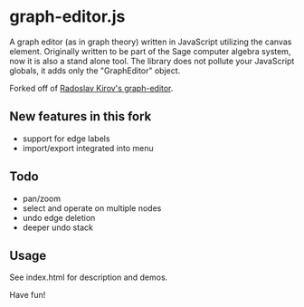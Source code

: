 graph-editor.js
===============

A graph editor (as in graph theory) written in JavaScript utilizing the canvas
element. Originally written to be part of the Sage computer algebra system, now
it is also a stand alone tool. The library does not pollute your JavaScript
globals, it adds only the "GraphEditor" object.

Forked off of [Radoslav Kirov's graph-editor](https://github.com/rkirov/graph-editor.js).

New features in this fork
-----
+ support for edge labels
+ import/export integrated into menu

Todo
-----
+ pan/zoom
+ select and operate on multiple nodes
+ undo edge deletion
+ deeper undo stack

Usage
-----
See index.html for description and demos.

Have fun!
